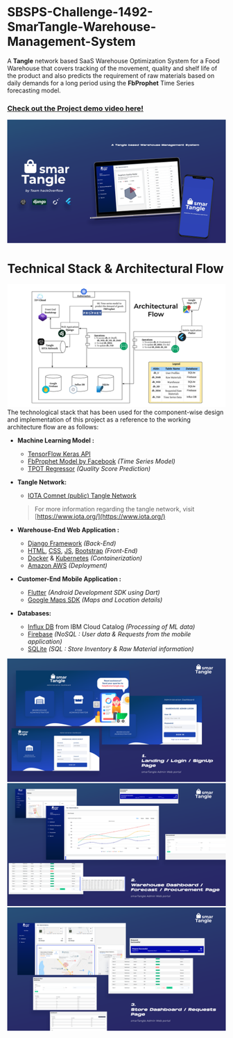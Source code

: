 # SBSPS-Challenge-1492-SmarTangle-Warehouse-Management-System
A **Tangle** network based SaaS Warehouse Optimization System for a Food Warehouse that covers tracking of the movement, quality and shelf life of the product and also predicts the requirement of raw materials  based on daily demands for a long period using the **FbProphet** Time Series forecasting model. 
### [Check out the Project demo video here!](https://youtu.be/RXRktCTKABk)

![](/Images/poster1.png)

# Technical Stack & Architectural Flow 
![](/Images/Architecture-Flow.png)
The technological stack that has been used for the component-wise design and implementation of this  project as a reference to the working architecture flow are as follows:

* **Machine Learning Model :**
   * [TensorFlow Keras API](https://www.tensorflow.org/)
   * [FbProphet Model by Facebook](https://facebook.github.io/prophet/docs/quick_start.html) *(Time Series Model)*
   * [TPOT Regressor](https://epistasislab.github.io/tpot/) *(Quality Score Prediction)*
    
* **Tangle Network:**
  * [IOTA Comnet (public) Tangle Network](https://comnet.thetangle.org/)
  > For more information regarding the tangle network, visit [https://www.iota.org/](https://www.iota.org/)

* **Warehouse-End Web Application :**
  * [Django Framework](https://www.djangoproject.com/) *(Back-End)*
  * [HTML](https://developer.mozilla.org/en-US/docs/Web/HTML), [CSS](https://developer.mozilla.org/en-US/docs/Web/CSS), [JS](https://developer.mozilla.org/en-US/docs/Web/JavaScript), [Bootstrap](https://getbootstrap.com/)  *(Front-End)*
  * [Docker](https://www.docker.com/) & [Kubernetes](https://kubernetes.io/) *(Containerization)*
  * [Amazon AWS](https://aws.amazon.com/elasticbeanstalk/) *(Deployment)*
  
* **Customer-End Mobile Application :**
  * [Flutter](https://flutter.dev/) *(Android Development SDK using Dart)*
  * [Google Maps SDK](https://developers.google.com/maps/documentation/android-sdk/intro) *(Maps and Location details)*
  
* **Databases:**
  * [Influx DB](https://www.influxdata.com/) from IBM Cloud Catalog *(Processing of ML data)*
  * [Firebase](https://firebase.google.com/) *(NoSQL : User data & Requests  from the mobile application)*
  * [SQLite](https://www.sqlite.org/index.html) *(SQL : Store Inventory & Raw Material information)*



![](/Images/1.png)
![](/Images/2.png)
![](/Images/3.png)
